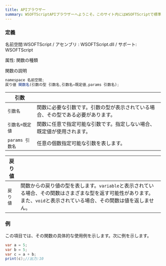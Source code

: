 ```yaml
---
title: APIブラウザー
summary: WSOFTScriptAPIブラウザーへようこそ。このサイト内にはWSOFTScriptで標準で提供されている関数について解説する記事がたくさんあります。
---
```

### 定義
名前空間:WSOFTScript / アセンブリ : WSOFTScript.dll / サポート: WSOFTScript

属性: 関数の種類

関数の説明

```js title="WSOFTScript"
namespace 名前空間;
戻り値 関数名(引数の型 引数名,引数名=既定値,params 引数名);
```

|引数| |
|-|-|
|`引数名`| 関数に必要な引数です。引数の型が表示されている場合、その型である必要があります。|
|`引数名=既定値`| 関数に任意で指定可能な引数です。指定しない場合、既定値が使用されます。|
|`params 引数名`| 任意の個数指定可能な引数を表します。|


|戻り値| |
|-|-|
|`戻り値`| 関数からの戻り値の型を表します。`variable`と表示されている場合、その関数はさまざまな型を返す可能性があります。 また、`void`と表示されている場合、その関数は値を返しません。|

### 例
この項目では、その関数の具体的な使用例を示します。次に例を示します。

```cs title="WSOFTScript"
var a = 5;
var b = 5;
var c = a + b;
print(c);//出力:10
```
